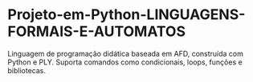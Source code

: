 # Projeto-em-Python-LINGUAGENS-FORMAIS-E-AUTOMATOS
Linguagem de programação didática baseada em AFD, construída com Python e PLY. Suporta comandos como condicionais, loops, funções e bibliotecas.
